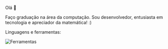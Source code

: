 Olá 👋

Faço graduação na área da computação. Sou desenvolvedor, entusiasta em tecnologia e apreciador da matemática! :)


Linguagens e ferramentas:

![Ferramentas](https://github.com/JohnCarvs/JohnCarvs/assets/92547485/61988ab6-739e-441e-a432-0b6bd54f62e0)


